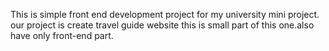 This is simple front end development project for my university mini project. our project is create travel guide website this is small part of this one.also have only front-end part.
